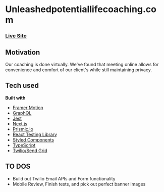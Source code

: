 # Unleashedpotentiallifecoaching.com

### [Live Site](https://www.unleashedpotentiallifecoaching.com/)

## Motivation

Our coaching is done virtually. We've found that meeting online allows for convenience and comfort of our client's while still maintaining privacy.

## Tech used

**Built with**

- [Framer Motion](https://motion.io)
- [GraphQL](https://graphql.org/)
- [Jest](https://jestjs.io/)
- [Next.js](https://nextjs.org/)
- [Prismic.io](https://prismic.io/)
- [React Testing Library](https://testing-library.com)
- [Styled Components](https://styled-components.com/)
- [TypeScript](https://www.typescriptlang.org/)
- [Twilio/Send Grid](https://www.twilio.com/sendgrid/email-api)

## TO DOS

- Build out Twilio Email APIs and Form functionality
- Mobile Review, Finish tests, and pick out perfect banner images

